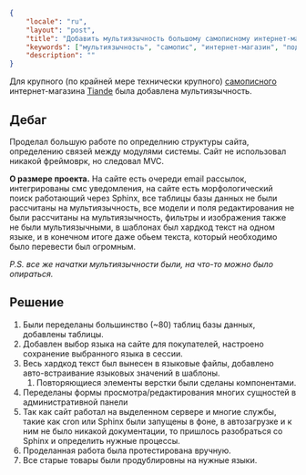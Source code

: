 ```json
{
	"locale": "ru",
	"layout": "post",
	"title": "Добавить мультиязычность большому самописному интернет-магазину косметики Tiande",
	"keywords": ["мультиязычность", "самопис", "интернет-магазин", "поддержка", "дебаг", "багфиксинг", "php", "sql", "vps", "mvc", "cron"],
	"description": ""
}
```

Для крупного (по крайней мере технически крупного) <ins>самописного</ins> интернет-магазина [Tiande](https://tiande-shop.com.ua/) была добавлена мультиязычность.

## Дебаг

Проделал большую работe по определнию структуры сайта, определению связей между модулями системы. Сайт не использовал никакой фреймоврк, но следовал MVC.

**О размере проекта.** На сайте есть очереди email рассылок, интегрированы смс уведомления, на сайте есть морфологический поиск работающий через Sphinx, все таблицы базы данных не были рассчитаны на мультиязычность, все модели и поля редактирования не были рассчитаны на мультиязычность, фильтры и изображения также не были мультиязычными, в шаблонах был хардкод текст на одном языке, и в конечном итоге даже обьем текста, который необходимо было перевести был огромным.

*P.S. все же начатки мультиязычности были, на что-то можно было опираться.*

## Решение

1. Были переделаны большинство (~80) таблиц базы данных, добавлены таблицы.
2. Добавлен выбор языка на сайте для покупателей, настроено сохранение выбранного языка в сессии.
3. Весь хардкод текст был вынесен в языковые файлы, добавлено авто-встраивание языковых значений в шаблоны.
	1. Повторяющиеся элементы верстки были сделаны компонентами.
4. Переделаны формы просмотра/редактирования многих сущностей в административной панели
5. Так как сайт работал на выделенном сервере и многие службы, такие как cron или Sphinx были запущены в фоне, в автозагрузке и к ним не было никакой документации, то пришлось разобраться со Sphinx и определить нужные процессы.
6. Проделанная работа была протестирована вручную.
7. Все старые товары были продублировны на нужные языки.
